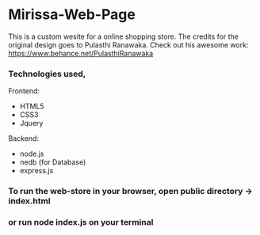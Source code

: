 # Mirissa-Web-Page

This is a custom wesite for a online shopping store. The credits for the original design goes to Pulasthi Ranawaka. Check out his awesome work: https://www.behance.net/PulasthiRanawaka

### Technologies used,
Frontend:
* HTML5
* CSS3
* Jquery

Backend:
* node.js
* nedb (for Database)
* express.js

### To run the web-store in your browser, open public directory -> index.html 
### or run node index.js on your terminal 
